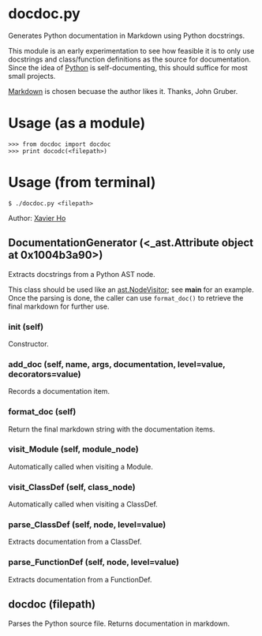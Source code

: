
# docdoc.py 
Generates Python documentation in Markdown using Python docstrings.

This module is an early experimentation to see how feasible it is to only use
docstrings and class/function definitions as the source for documentation.
Since the idea of [Python](http://python.org) is self-documenting, this should suffice for most small projects.

[Markdown](http://daringfireball.net/projects/markdown/) is chosen becuase the author likes it.  Thanks, John Gruber.

# Usage (as a module)
    >>> from docdoc import docdoc
    >>> print docodc(<filepath>)

# Usage (from terminal)
    $ ./docdoc.py <filepath>

Author: [Xavier Ho](mailto:contact@xavierho.com)


## DocumentationGenerator (<_ast.Attribute object at 0x1004b3a90>)
Extracts docstrings from a Python AST node.

This class should be used like an [ast.NodeVisitor][1]; see __main__ for an
example.  Once the parsing is done, the caller can use `format_doc()` to
retrieve the final markdown for further use.

[1]: http://docs.python.org/2/library/ast.html#ast.NodeVisitor


### __init__ (self)
Constructor.


### add_doc (self, name, args, documentation, level=value, decorators=value)
Records a documentation item.


### format_doc (self)
Return the final markdown string with the documentation items.


### visit_Module (self, module_node)
Automatically called when visiting a Module.


### visit_ClassDef (self, class_node)
Automatically called when visiting a ClassDef.


### parse_ClassDef (self, node, level=value)
Extracts documentation from a ClassDef.


### parse_FunctionDef (self, node, level=value)
Extracts documentation from a FunctionDef.


## docdoc (filepath)
Parses the Python source file.  Returns documentation in markdown.


